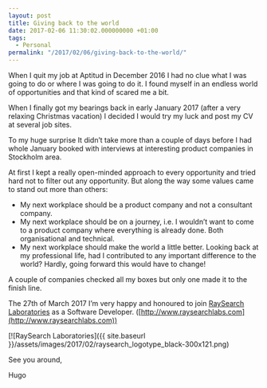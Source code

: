 ```yaml
---
layout: post
title: Giving back to the world
date: 2017-02-06 11:30:02.000000000 +01:00
tags:
  - Personal
permalink: "/2017/02/06/giving-back-to-the-world/"
---
```


When I quit my job at Aptitud in December 2016 I had no clue what I was going to do or where I was going to do it. I found myself in an endless world of opportunities and that kind of scared me a bit.

When I finally got my bearings back in early January 2017 (after a very relaxing Christmas vacation) I decided I would try my luck and post my CV at several job sites.

To my huge surprise It didn’t take more than a couple of days before I had whole January booked with interviews at interesting product companies in Stockholm area.

At first I kept a really open-minded approach to every opportunity and tried hard not to filter out any opportunity. But along the way some values came to stand out more than others:

- My next workplace should be a product company and not a consultant company.
- My next workplace should be on a journey, i.e. I wouldn’t want to come to a product company where everything is already done. Both organisational and technical.
- My next workplace should make the world a little better. Looking back at my professional life, had I contributed to any important difference to the world? Hardly, going forward this would have to change!

A couple of companies checked all my boxes but only one made it to the finish line.

The 27th of March 2017 I’m very happy and honoured to join [RaySearch Laboratories](http://www.raysearchlabs.com) as a Software Developer. ([http://www.raysearchlabs.com](http://www.raysearchlabs.com))

[![RaySearch Laboratories]({{ site.baseurl }}/assets/images/2017/02/raysearch_logotype_black-300x121.png)

See you around,

Hugo
